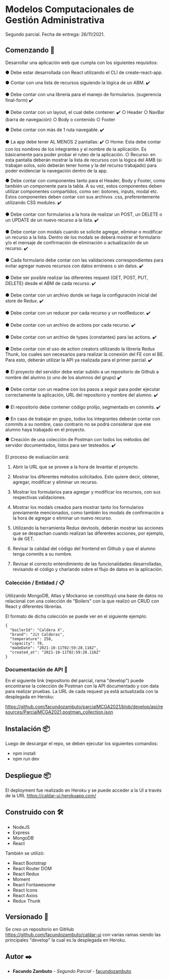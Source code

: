 # Modelos Computacionales de Gestión Administrativa

Segundo parcial. Fecha de entrega: 26/11/2021. 


## Comenzando 🚀

Desarrollar una aplicación web que cumpla con los siguientes requisitos:

● Debe estar desarrollada con React utilizando el CLI de create-react-app. 

● Contar con una lista de recursos siguiendo la lógica de un ABM. :heavy_check_mark:

● Debe contar con una librería para el manejo de formularios. (sugerencia final-form) :heavy_check_mark:

● Debe contar con un layout, el cual debe contener: :heavy_check_mark:
    ○ Header
    ○ NavBar (barra de navegación)
    ○ Body o contenido
    ○ Footer

● Debe contar con más de 1 ruta navegable. :heavy_check_mark:

● La app debe tener AL MENOS 2 pantallas: :heavy_check_mark:
    ○ Home: Esta debe contar con los nombres de los integrantes y el nombre de la
    aplicación. Es básicamente para poder probar el ruteo de la aplicación.
    ○ Recurso: en esta pantalla deberán mostrar la lista de recursos con la lógica del
    AMB (si trabajan solos, solo deberán tener home y la del recurso trabajado) para
    poder evidenciar la navegación dentro de la app. 

● Debe contar con componentes tanto para el Header, Body y Footer, como también un
componente para la tabla. A su vez, estos componentes deben utilizar componentes
compartidos, como ser: botones, inputs, modal etc. Estos componentes deben contar
con sus archivos .css, preferentemente utilizando CSS modules. :heavy_check_mark:

● Debe contar con formularios a la hora de realizar un POST, un DELETE o un UPDATE
de un nuevo recurso a la lista. :heavy_check_mark:

● Debe contar con modals cuando se solicite agregar, eliminar o modificar un recurso a la
lista. Dentro de los modals se deberá mostrar el formulario y/o el mensaje de
confirmación de eliminación o actualización de un recurso. :heavy_check_mark:

● Cada formulario debe contar con las validaciones correspondientes para evitar agregar
nuevos recursos con datos erróneos o sin datos. :heavy_check_mark:

● Debe ser posible realizar las diferentes request (GET, POST, PUT, DELETE) desde el
ABM de cada recurso. :heavy_check_mark:

● Debe contar con un archivo donde se haga la configuración inicial del store de Redux. :heavy_check_mark:

● Debe contar con un reducer por cada recurso y un rootReducer. :heavy_check_mark:

● Debe contar con un archivo de actions por cada recurso. :heavy_check_mark:

● Debe contar con un archivo de types (constantes) para las actions. :heavy_check_mark:

● Debe contar con el uso de action creators utilizando la librería Redux Thunk, los cuales
son necesarios para realizar la conexión del FE con el BE. Para esto, deberán utilizar la
API ya realizada para el primer parcial. :heavy_check_mark:

● El proyecto del servidor debe estar subido a un repositorio de Github a nombre del
alumno (o uno de los alumnos del grupo) :heavy_check_mark:

● Debe contar con un readme con los pasos a seguir para poder ejecutar correctamente la
aplicación, URL del repositorio y nombre del alumno. :heavy_check_mark:

● El repositorio debe contener código prolijo, segmentado en commits. :heavy_check_mark:

● En caso de trabajar en grupo, todos los integrantes deberán contar con commits a su
nombre, caso contrario no se podrá considerar que ese alumno haya trabajado en el
proyecto.

● Creación de una colección de Postman con todos los métodos del servidor documentados,
listos para ser testeados. :heavy_check_mark:


El proceso de evaluación será:

1. Abrir la URL que se provee a la hora de levantar el proyecto.

2. Mostrar los diferentes métodos solicitados. Esto quiere decir, obtener, agregar, modificar
y eliminar un recurso.

3. Mostrar los formularios para agregar y modificar los recursos, con sus respectivas
validaciones.

4. Mostrar los modals creados para mostrar tanto los formularios previamente
mencionados, como también los modals de confirmación a la hora de agregar o eliminar
un nuevo recurso.

5. Utilizando la herramienta Redux devtools, deberán mostrar las acciones que se
despachan cuando realizan las diferentes acciones, por ejemplo, la de GET.

6. Revisar la calidad del código del frontend en Github y que el alumno tenga commits a
su nombre.

7. Revisar el correcto entendimiento de las funcionalidades desarrolladas, revisando el
código y charlando sobre el flujo de datos en la aplicación.


### Colección / Entidad / 📋

Utilizando MongoDB, Atlas y Mockaroo se constituyó una base de datos no relacional con una colección de "Boilers" con la que realizó un CRUD con React y diferentes librerías.

El formato de dicha colección se puede ver en el siguiente ejemplo:

```
{
  "boilerId": "Caldera X",
  "brand": "Jit Calderas",
  "temperature": 258,
  "capacity": 78,
  "madeDate": "2021-10-11T02:59:28.116Z",
  "created_at": "2021-10-11T02:59:28.116Z"
}
```

### Documentación de API :notebook_with_decorative_cover:

En el siguiente link (repositorio del parcial, rama "develop") puede encontrarse la colección de Postman con la API documentado y con data para realizar pruebas. La URL de cada request ya está actualizada con la desplegada en Heroku:

https://github.com/facundozambuto/parcialMCGA2021/blob/develop/api/resources/ParcialMCGA2021.postman_collection.json

## Instalación 📦

Luego de descargar el repo, se deben ejecutar los siguientes comandos:

* npm install
* npm run dev


## Despliegue 📦

El deployment fue realizado en Heroku y se puede acceder a la UI a través de la URL https://caldar-ui.herokuapp.com/

## Construido con 🛠️

* NodeJS
* Express
* MongoDB
* React

También se utilizó:

* React Bootstrap
* React Router DOM
* React Redux
* Moment
* React Fontawesome
* React Icons
* React Axios
* Redux Thunk

## Versionado 📌

Se creo un repositorio en GitHub https://github.com/facundozambuto/caldar-ui con varias ramas siendo las principales "develop" la cual es la desplegada en Heroku.

## Autor ✒️

* **Facundo Zambuto** - *Segundo Parcial* - [facundozambuto](https://github.com/facundozambuto)
